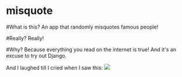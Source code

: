 misquote
========

#What is this?
An app that randomly misquotes famous people!

#Really?
Really! 

#Why?
Because everything you read on the internet is true!
And it's an excuse to try out Django.

And I laughed till I cried when I saw this: 
<img src="http://f.cl.ly/items/3R050s451U2X271o420k/Screen%20shot%202012-07-06%20at%205.49.07%20PM.png" />